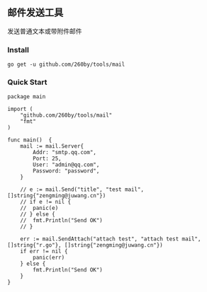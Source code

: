 ## 邮件发送工具
发送普通文本或带附件邮件

### Install
    go get -u github.com/260by/tools/mail

### Quick Start
    package main

    import (
        "github.com/260by/tools/mail"
        "fmt"
    )

    func main()  {
        mail := mail.Server{
            Addr: "smtp.qq.com",
            Port: 25,
            User: "admin@qq.com",
            Password: "password",
        }

        // e := mail.Send("title", "test mail", []string{"zengming@juwang.cn"})
        // if e != nil {
        // 	panic(e)
        // } else {
        // 	fmt.Println("Send OK")
        // }

        err := mail.SendAttach("attach test", "attach test mail", []string{"r.go"}, []string{"zengming@juwang.cn"})
        if err != nil {
            panic(err)
        } else {
            fmt.Println("Send OK")
        }
    }